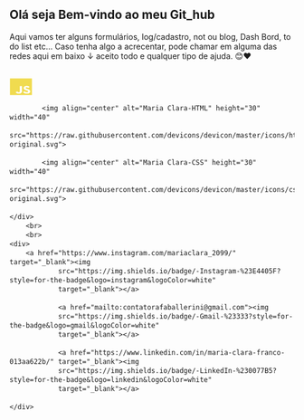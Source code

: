 ## Olá seja Bem-vindo ao meu Git_hub

Aqui vamos ter alguns formulários, log/cadastro, not ou blog, Dash Bord, to do list etc...
Caso tenha algo a acrecentar, pode chamar em alguma das redes aqui em baixo ↓ aceito todo e qualquer tipo de ajuda. 
  😊❤️
  
  <body>
    <div style="display: inline_block">
        <br>
        <img align="center" alt="Maria Clara-Js" height="30" width="40"
            src="https://raw.githubusercontent.com/devicons/devicon/master/icons/javascript/javascript-plain.svg">
       
            <img align="center" alt="Maria Clara-HTML" height="30" width="40"
            src="https://raw.githubusercontent.com/devicons/devicon/master/icons/html5/html5-original.svg">
       
            <img align="center" alt="Maria Clara-CSS" height="30" width="40"
            src="https://raw.githubusercontent.com/devicons/devicon/master/icons/css3/css3-original.svg">
        
    </div>
        <br>
        <br>
    <div>
        <a href="https://www.instagram.com/mariaclara_2099/" target="_blank"><img
                src="https://img.shields.io/badge/-Instagram-%23E4405F?style=for-the-badge&logo=instagram&logoColor=white"
                target="_blank"></a>

                <a href="mailto:contatorafaballerini@gmail.com"><img
                src="https://img.shields.io/badge/-Gmail-%23333?style=for-the-badge&logo=gmail&logoColor=white"
                target="_blank"></a>
        
                <a href="https://www.linkedin.com/in/maria-clara-franco-013aa622b/" target="_blank"><img
                src="https://img.shields.io/badge/-LinkedIn-%230077B5?style=for-the-badge&logo=linkedin&logoColor=white"
                target="_blank"></a>

    </div>
</body>
